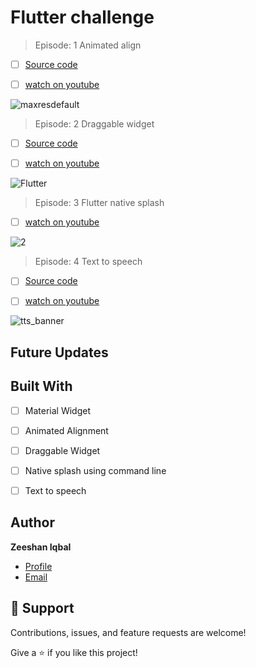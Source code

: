 # Flutter challenge

> Episode: 1 Animated align

- [ ] [Source code](https://github.com/Zeeshan-progs/Flutter-challenge/tree/main/lib/ui/Alignment_align)

- [ ] [watch on youtube](https://www.youtube.com/watch?v=xtVApAuarD8)

![maxresdefault](https://user-images.githubusercontent.com/67018643/194779819-ef52a3a4-f825-4802-9b73-5f266283f37d.jpg)

> Episode: 2 Draggable widget

- [ ] [Source code](https://github.com/Zeeshan-progs/Flutter-challenge/tree/main/lib/ui/dragabble)

- [ ] [watch on youtube](https://www.youtube.com/watch?v=1L4QlI_nwz0)

![Flutter](https://user-images.githubusercontent.com/67018643/196007613-bd08c0c9-b385-435a-8585-007b5ef1ddad.png)

> Episode: 3 Flutter native splash

- [ ] [watch on youtube](https://www.youtube.com/watch?v=YGlgCbtXiYQ)

![2](https://user-images.githubusercontent.com/67018643/198876576-7ab02675-3bbb-4ddc-9f3f-244519b90cc0.png)

> Episode: 4 Text to speech

- [ ] [Source code](https://github.com/Zeeshan-progs/Flutter-challenge/tree/main/lib/ui/text_to_speech)

- [ ] [watch on youtube](https://www.youtube.com/)

![tts_banner](https://user-images.githubusercontent.com/67018643/198876954-21baba64-d3fa-446e-b695-ebee80d692b3.png)

## Future Updates

## Built With

- [ ] Material Widget
- [ ] Animated Alignment
- [ ] Draggable Widget
- [ ] Native splash using command line
- [ ] Text to speech



## Author

**Zeeshan Iqbal**

- [Profile](https://github.com/zeeshan-progs)
- [Email](mailto:md.zeeshaniqbal7277@gmail.com?subject=Hi "Hi!")


## 🤝 Support

Contributions, issues, and feature requests are welcome!

Give a ⭐️ if you like this project!
